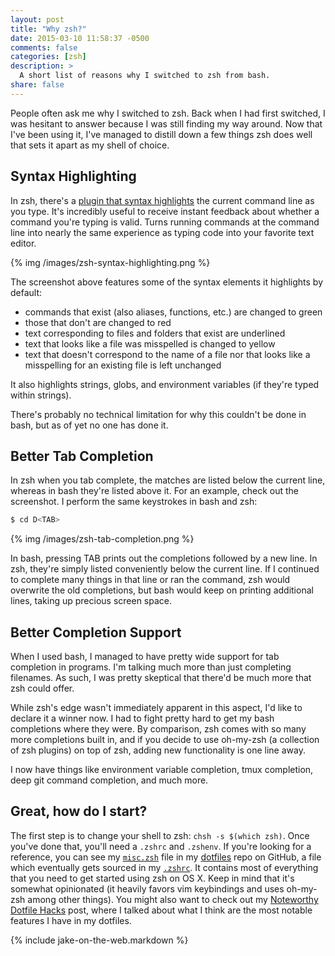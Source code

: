 ```yaml
---
layout: post
title: "Why zsh?"
date: 2015-03-10 11:58:37 -0500
comments: false
categories: [zsh]
description: >
  A short list of reasons why I switched to zsh from bash.
share: false
---
```


People often ask me why I switched to zsh. Back when I had first switched, I was
hesitant to answer because I was still finding my way around. Now that I've been
using it, I've managed to distill down a few things zsh does well that sets it
apart as my shell of choice.

<!-- more -->

## Syntax Highlighting

In zsh, there's a [plugin that syntax highlights][zsh-syntax-highlighting] the
current command line as you type. It's incredibly useful to receive instant
feedback about whether a command you're typing is valid. Turns running commands
at the command line into nearly the same experience as typing code into your
favorite text editor.

{% img /images/zsh-syntax-highlighting.png %}

The screenshot above features some of the syntax elements it highlights by
default:

- commands that exist (also aliases, functions, etc.) are changed to green
- those that don't are changed to red
- text corresponding to files and folders that exist are underlined
- text that looks like a file was misspelled is changed to yellow
- text that doesn't correspond to the name of a file nor that looks like a
  misspelling for an existing file is left unchanged

It also highlights strings, globs, and environment variables (if they're typed
within strings).

There's probably no technical limitation for why this couldn't be done in bash, but
as of yet no one has done it.

## Better Tab Completion

In zsh when you tab complete, the matches are listed below the current line,
whereas in bash they're listed above it. For an example, check out the
screenshot. I perform the same keystrokes in bash and zsh:

```bash
$ cd D<TAB>
```

{% img /images/zsh-tab-completion.png %}

In bash, pressing TAB prints out the completions followed by a new line. In zsh,
they're simply listed conveniently below the current line. If I continued to
complete many things in that line or ran the command, zsh would overwrite the
old completions, but bash would keep on printing additional lines, taking up
precious screen space.

## Better Completion Support

When I used bash, I managed to have pretty wide support for tab completion in
programs. I'm talking much more than just completing filenames. As such, I was
pretty skeptical that there'd be much more that zsh could offer.

While zsh's edge wasn't immediately apparent in this aspect, I'd like to declare
it a winner now. I had to fight pretty hard to get my bash completions where
they were. By comparison, zsh comes with so many more completions built in, and
if you decide to use oh-my-zsh (a collection of zsh plugins) on top of zsh,
adding new functionality is one line away.

I now have things like environment variable completion, tmux completion, deep
git command completion, and much more.


## Great, how do I start?

The first step is to change your shell to zsh: `chsh -s $(which zsh)`. Once
you've done that, you'll need a `.zshrc` and `.zshenv`. If you're looking for a
reference, you can see my [`misc.zsh`][misc] file in my [dotfiles][dotfiles]
repo on GitHub, a file which eventually gets sourced in my [`.zshrc`][zshrc]. It
contains most of everything that you need to get started using zsh on OS X. Keep
in mind that it's somewhat opinionated (it heavily favors vim keybindings and
uses oh-my-zsh among other things). You might also want to check out my
[Noteworthy Dotfile Hacks][dotfile-hacks] post, where I talked about what I
think are the most notable features I have in my dotfiles.


[zsh-syntax-highlighting]: https://github.com/zsh-users/zsh-syntax-highlighting

[misc]: https://github.com/jez/dotfiles/blob/master/util/misc.zsh
[dotfiles]: https://github.com/jez/dotfiles
[zshrc]: https://github.com/jez/dotfiles/blob/master/zshrc

[dotfile-hacks]: /2015/03/10/noteworthy-dotfile-hacks/


{% include jake-on-the-web.markdown %}


